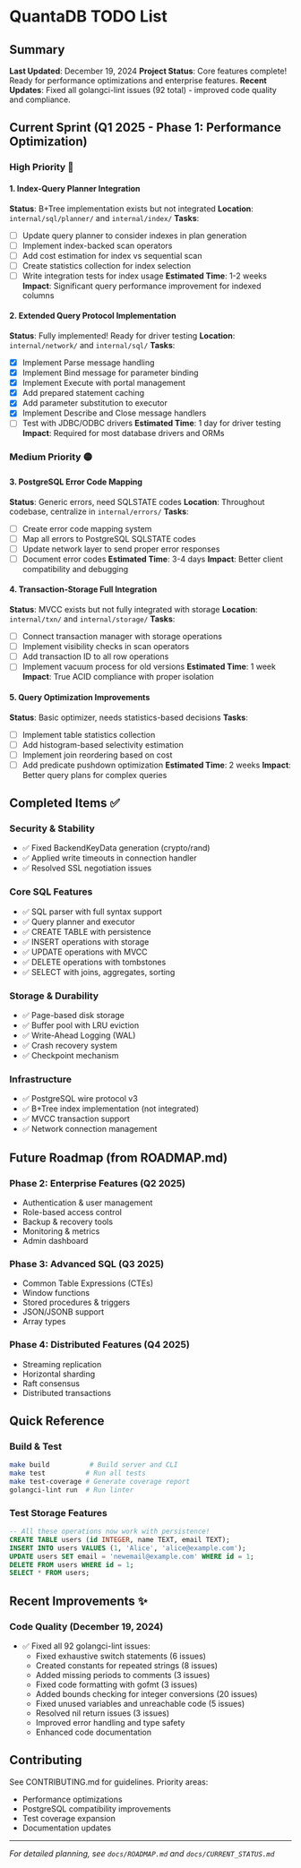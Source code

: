 # QuantaDB TODO List

## Summary
**Last Updated**: December 19, 2024
**Project Status**: Core features complete! Ready for performance optimizations and enterprise features.
**Recent Updates**: Fixed all golangci-lint issues (92 total) - improved code quality and compliance.

## Current Sprint (Q1 2025 - Phase 1: Performance Optimization)

### High Priority 🔴

#### 1. Index-Query Planner Integration
**Status**: B+Tree implementation exists but not integrated
**Location**: `internal/sql/planner/` and `internal/index/`
**Tasks**:
- [ ] Update query planner to consider indexes in plan generation
- [ ] Implement index-backed scan operators
- [ ] Add cost estimation for index vs sequential scan  
- [ ] Create statistics collection for index selection
- [ ] Write integration tests for index usage
**Estimated Time**: 1-2 weeks
**Impact**: Significant query performance improvement for indexed columns

#### 2. Extended Query Protocol Implementation
**Status**: Fully implemented! Ready for driver testing
**Location**: `internal/network/` and `internal/sql/`
**Tasks**:
- [x] Implement Parse message handling
- [x] Implement Bind message for parameter binding
- [x] Implement Execute with portal management
- [x] Add prepared statement caching
- [x] Add parameter substitution to executor
- [x] Implement Describe and Close message handlers
- [ ] Test with JDBC/ODBC drivers
**Estimated Time**: 1 day for driver testing
**Impact**: Required for most database drivers and ORMs

### Medium Priority 🟡

#### 3. PostgreSQL Error Code Mapping
**Status**: Generic errors, need SQLSTATE codes
**Location**: Throughout codebase, centralize in `internal/errors/`
**Tasks**:
- [ ] Create error code mapping system
- [ ] Map all errors to PostgreSQL SQLSTATE codes
- [ ] Update network layer to send proper error responses
- [ ] Document error codes
**Estimated Time**: 3-4 days
**Impact**: Better client compatibility and debugging

#### 4. Transaction-Storage Full Integration
**Status**: MVCC exists but not fully integrated with storage
**Location**: `internal/txn/` and `internal/storage/`
**Tasks**:
- [ ] Connect transaction manager with storage operations
- [ ] Implement visibility checks in scan operators
- [ ] Add transaction ID to all row operations
- [ ] Implement vacuum process for old versions
**Estimated Time**: 1 week
**Impact**: True ACID compliance with proper isolation

#### 5. Query Optimization Improvements
**Status**: Basic optimizer, needs statistics-based decisions
**Tasks**:
- [ ] Implement table statistics collection
- [ ] Add histogram-based selectivity estimation
- [ ] Implement join reordering based on cost
- [ ] Add predicate pushdown optimization
**Estimated Time**: 2 weeks
**Impact**: Better query plans for complex queries

## Completed Items ✅

### Security & Stability
- ✅ Fixed BackendKeyData generation (crypto/rand)
- ✅ Applied write timeouts in connection handler
- ✅ Resolved SSL negotiation issues

### Core SQL Features  
- ✅ SQL parser with full syntax support
- ✅ Query planner and executor
- ✅ CREATE TABLE with persistence
- ✅ INSERT operations with storage
- ✅ UPDATE operations with MVCC
- ✅ DELETE operations with tombstones
- ✅ SELECT with joins, aggregates, sorting

### Storage & Durability
- ✅ Page-based disk storage  
- ✅ Buffer pool with LRU eviction
- ✅ Write-Ahead Logging (WAL)
- ✅ Crash recovery system
- ✅ Checkpoint mechanism

### Infrastructure
- ✅ PostgreSQL wire protocol v3
- ✅ B+Tree index implementation (not integrated)
- ✅ MVCC transaction support
- ✅ Network connection management

## Future Roadmap (from ROADMAP.md)

### Phase 2: Enterprise Features (Q2 2025)
- Authentication & user management
- Role-based access control
- Backup & recovery tools
- Monitoring & metrics
- Admin dashboard

### Phase 3: Advanced SQL (Q3 2025)
- Common Table Expressions (CTEs)
- Window functions
- Stored procedures & triggers
- JSON/JSONB support
- Array types

### Phase 4: Distributed Features (Q4 2025)
- Streaming replication
- Horizontal sharding
- Raft consensus
- Distributed transactions

## Quick Reference

### Build & Test
```bash
make build          # Build server and CLI
make test          # Run all tests
make test-coverage # Generate coverage report
golangci-lint run  # Run linter
```

### Test Storage Features
```sql
-- All these operations now work with persistence!
CREATE TABLE users (id INTEGER, name TEXT, email TEXT);
INSERT INTO users VALUES (1, 'Alice', 'alice@example.com');
UPDATE users SET email = 'newemail@example.com' WHERE id = 1;
DELETE FROM users WHERE id = 1;
SELECT * FROM users;
```

## Recent Improvements ✨

### Code Quality (December 19, 2024)
- ✅ Fixed all 92 golangci-lint issues:
  - Fixed exhaustive switch statements (6 issues)
  - Created constants for repeated strings (8 issues)
  - Added missing periods to comments (3 issues)
  - Fixed code formatting with gofmt (3 issues)
  - Added bounds checking for integer conversions (20 issues)
  - Fixed unused variables and unreachable code (5 issues)
  - Resolved nil return issues (3 issues)
  - Improved error handling and type safety
  - Enhanced code documentation

## Contributing

See CONTRIBUTING.md for guidelines. Priority areas:
- Performance optimizations
- PostgreSQL compatibility improvements  
- Test coverage expansion
- Documentation updates

---
*For detailed planning, see `docs/ROADMAP.md` and `docs/CURRENT_STATUS.md`*